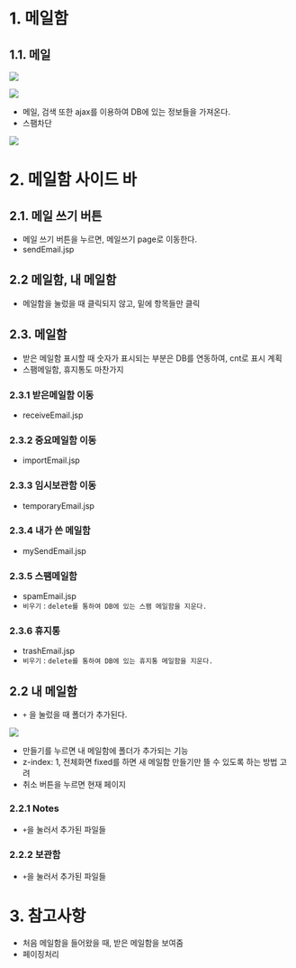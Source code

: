 

# 1. 메일함
## 1.1. 메일

![](https://images.velog.io/images/withcolinsong/post/0d80a711-4307-4d47-94d2-2749be98f391/image.png)

![](https://images.velog.io/images/withcolinsong/post/35884ced-94cf-4688-a6b6-5bf7a0b4df24/image.png)
- 메일, 검색 또한 ajax를 이용하여 DB에 있는 정보들을 가져온다.
- 스팸차단 

![](https://images.velog.io/images/withcolinsong/post/5510c2d0-67f3-4d28-969a-a38671350515/image.png)

# 2. 메일함 사이드 바

## 2.1. 메일 쓰기 버튼

- 메일 쓰기 버튼을 누르면, 메일쓰기 page로 이동한다.
- sendEmail.jsp 

## 2.2 메일함, 내 메일함

- 메일함을 눌렀을 때 클릭되지 않고, 밑에 항목들만 클릭

## 2.3. 메일함

- 받은 메일함 표시할 때 숫자가 표시되는 부분은 DB를 연동하여, cnt로 표시 계획
- 스팸메일함, 휴지통도 마찬가지

### 2.3.1 받은메일함 이동
- receiveEmail.jsp

### 2.3.2 중요메일함 이동
- importEmail.jsp

### 2.3.3 임시보관함 이동
- temporaryEmail.jsp

### 2.3.4 내가 쓴 메일함
- mySendEmail.jsp

### 2.3.5 스팸메일함
- spamEmail.jsp
- `비우기` : `delete를 통하여 DB에 있는 스팸 메일함을 지운다.`

### 2.3.6 휴지통
- trashEmail.jsp
- `비우기` : `delete를 통하여 DB에 있는 휴지통 메일함을 지운다.`

## 2.2 내 메일함
- `+` 을 눌렀을 때 폴더가 추가된다.
 
![](https://images.velog.io/images/withcolinsong/post/850a1a8a-ced8-4806-98ee-1a2062cdc897/image.png)
- 만들기를 누르면 내 메일함에 폴더가 추가되는 기능
- z-index: 1, 전체화면 fixed를 하면 새 메일함 만들기만 뜰 수 있도록 하는 방법 고려
- 취소 버튼을 누르면 현재 페이지

### 2.2.1 Notes
- `+`을 눌러서 추가된 파일들

### 2.2.2 보관함
- `+`을 눌러서 추가된 파일들 

# 3. 참고사항
- 처음 메일함을 들어왔을 때, 받은 메일함을 보여줌
- 페이징처리
